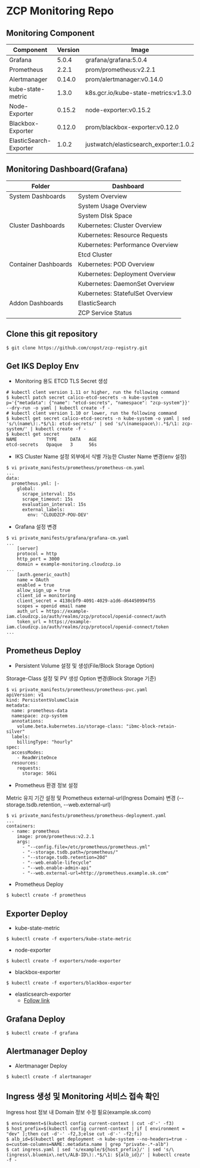 # ZCP Monitoring Repo

## Monitoring Component 

| Component        | Version           | Image  |
| ------------- |-------------|-----|
|Grafana| 5.0.4 |grafana/grafana:5.0.4
|Prometheus|  2.2.1 |prom/prometheus:v2.2.1
|Alertmanager|  0.14.0  |prom/alertmanager:v0.14.0
|kube-state-metric| 1.3.0 |k8s.gcr.io/kube-state-metrics:v1.3.0
|Node-Exporter| 0.15.2  |node-exporter:v0.15.2
|Blackbox-Exporter| 0.12.0  |prom/blackbox-exporter:v0.12.0
|ElasticSearch-Exporter| 1.0.2  |justwatch/elasticsearch_exporter:1.0.2

## Monitoring Dashboard(Grafana)

| Folder| Dashboard        | 
|------------- |-------------|
|System Dashboards| System Overview |Worker Node System Metric 지표|
||System Usage Overview|  
||System DIsk Space|  
|Cluster Dashboards |Kubernetes: Cluster Overview |
||Kubernetes: Resource Requests|
||Kubernetes: Performance Overview|
||Etcd Cluster|
|Container Dashboards|Kubernetes: POD Overview  |
||Kubernetes: Deployment Overview|
||Kubernetes: DaemonSet Overview|
||Kubernetes: StatefulSet Overview|
|Addon Dashboards|ElasticSearch|
||ZCP Service Status|

## Clone this git repository
```
$ git clone https://github.com/cnpst/zcp-registry.git
```

## Get IKS Deploy Env 

* Monitoring 용도 ETCD TLS Secret 생성
```
# kubectl clent version 1.11 or higher, run the following command
$ kubectl patch secret calico-etcd-secrets -n kube-system -p='{"metadata": {"name": "etcd-secrets", "namespace": "zcp-system"}}' --dry-run -o yaml | kubectl create -f -
# kubectl clent version 1.10 or lower, run the following command
$ kubectl get secret calico-etcd-secrets -n kube-system -o yaml | sed 's/\(name\):.*$/\1: etcd-secrets/' | sed 's/\(namespace\):.*$/\1: zcp-system/' | kubectl create -f -
$ kubectl get secret
NAME           TYPE     DATA   AGE
etcd-secrets   Opaque   3      56s
```

* IKS Cluster Name 설정
외부에서 식별 가능한 Cluster Name 변경(env 설정)
```
$ vi private_manifests/prometheus/prometheus-cm.yaml
...
data:
  prometheus.yml: |-
    global:
      scrape_interval: 15s
      scrape_timeout: 15s
      evaluation_interval: 15s
      external_labels:
        env: 'CLOUDZCP-POU-DEV'
```

* Grafana 설정 변경
```
$ vi private_manifests/grafana/grafana-cm.yaml
...
    [server]
    protocol = http
    http_port = 3000
    domain = example-monitoring.cloudzcp.io
...
    [auth.generic_oauth]
    name = OAuth
    enabled = true
    allow_sign_up = true
    client_id = monitoring
    client_secret = 4138cbf9-4091-4029-a1d6-d64450994f55
    scopes = openid email name
    auth_url = https://example-iam.cloudzcp.io/auth/realms/zcp/protocol/openid-connect/auth
    token_url = https://example-iam.cloudzcp.io/auth/realms/zcp/protocol/openid-connect/token
...
```

## Prometheus Deploy

* Persistent Volume 설정 및 생성(File/Block Storage Option)

Storage-Class 설정 및 PV 생성 Option 변경(Block Storage 기준)
```
$ vi private_manifests/prometheus/prometheus-pvc.yaml
apiVersion: v1
kind: PersistentVolumeClaim
metadata:
  name: prometheus-data
  namespace: zcp-system
  annotations:
    volume.beta.kubernetes.io/storage-class: "ibmc-block-retain-silver"
  labels:
    billingType: "hourly"
spec:
  accessModes:
    - ReadWriteOnce
  resources:
    requests:
      storage: 50Gi
```

* Prometheus 환경 정보 설정

Metric 유지 기간 설정 및 Prometheus external-url(Ingress Domain) 변경 (--storage.tsdb.retention, --web.external-url)
```
$ vi private_manifests/prometheus/prometheus-deployment.yaml
...
containers:
  - name: prometheus
    image: prom/prometheus:v2.2.1
    args:
      - "--config.file=/etc/prometheus/prometheus.yml"
      - "--storage.tsdb.path=/prometheus/"
      - "--storage.tsdb.retention=20d"
      - "--web.enable-lifecycle"
      - "--web.enable-admin-api"
      - "--web.external-url=http://prometheus.example.sk.com"
```
* Prometheus Deploy

```
$ kubectl create -f prometheus
```

## Exporter Deploy
* kube-state-metric
```
$ kubectl create -f exporters/kube-state-metric
```
* node-exporter
```
$ kubectl create -f exporters/node-exporter
```
* blackbox-exporter
```
$ kubectl create -f exporters/blackbox-exporter
```
* elasticsearch-exporter
  * [Follow link](exporters/elasticsearch-exporter/README.md)

## Grafana Deploy
```
$ kubectl create -f grafana
```

## Alertmanager Deploy

* Alertmanager Deploy
```
$ kubectl create -f alertmanager
```

## Ingress 생성 및 Monitoring 서비스 접속 확인
Ingress host 정보 내 Domain 정보 수정 필요(example.sk.com)
```
$ environment=$(kubectl config current-context | cut -d'-' -f3)
$ host_prefix=$(kubectl config current-context | if [ environment = "dev" ];then cut -d'-' -f2,3;else cut -d'-' -f2;fi)
$ alb_id=$(kubectl get deployment -n kube-system --no-headers=true -o=custom-columns=NAME:.metadata.name | grep "private-.*-alb")
$ cat ingress.yaml | sed 's/example/${host_prefix}/' | sed 's/\(ingress\.bluemix\.net\/ALB-ID\):.*$/\1: ${alb_id}/' | kubectl create -f -
```

